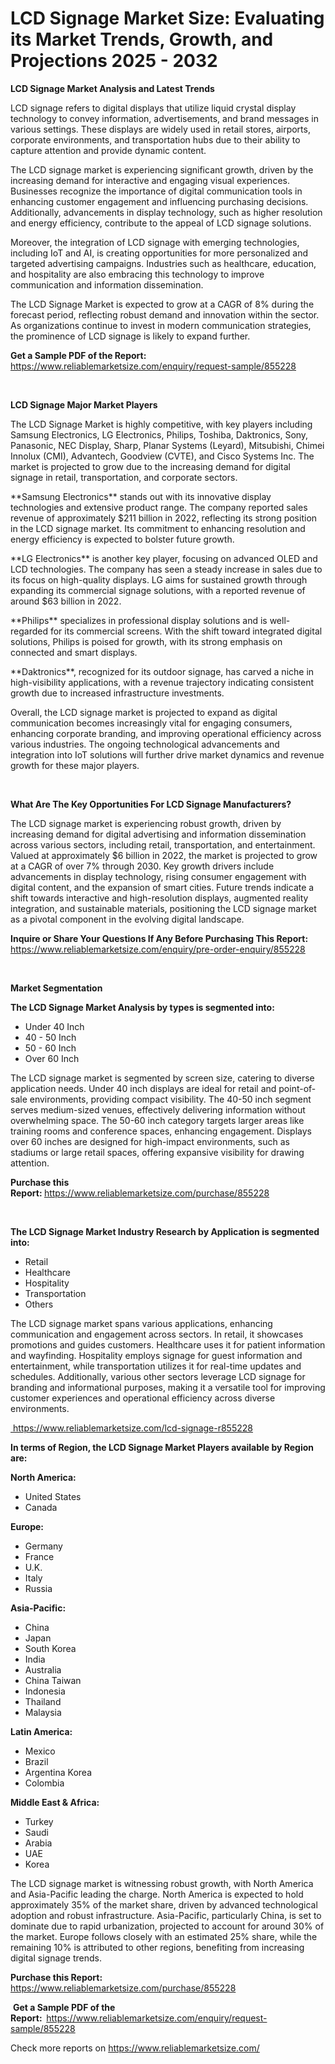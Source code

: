 <p><h1>LCD Signage Market Size: Evaluating its Market Trends, Growth, and Projections 2025 - 2032</h1></p><p><strong>LCD Signage Market Analysis and Latest Trends</strong></p>
<p><p>LCD signage refers to digital displays that utilize liquid crystal display technology to convey information, advertisements, and brand messages in various settings. These displays are widely used in retail stores, airports, corporate environments, and transportation hubs due to their ability to capture attention and provide dynamic content.</p><p>The LCD signage market is experiencing significant growth, driven by the increasing demand for interactive and engaging visual experiences. Businesses recognize the importance of digital communication tools in enhancing customer engagement and influencing purchasing decisions. Additionally, advancements in display technology, such as higher resolution and energy efficiency, contribute to the appeal of LCD signage solutions.</p><p>Moreover, the integration of LCD signage with emerging technologies, including IoT and AI, is creating opportunities for more personalized and targeted advertising campaigns. Industries such as healthcare, education, and hospitality are also embracing this technology to improve communication and information dissemination.</p><p>The LCD Signage Market is expected to grow at a CAGR of 8% during the forecast period, reflecting robust demand and innovation within the sector. As organizations continue to invest in modern communication strategies, the prominence of LCD signage is likely to expand further.</p></p>
<p><strong>Get a Sample PDF of the Report:&nbsp;</strong> <a href="https://www.reliablemarketsize.com/enquiry/request-sample/855228?utm_campaign=1991&utm_medium=2&utm_source=Github&utm_content=ia&utm_term=11022025&utm_id=lcd-signage">https://www.reliablemarketsize.com/enquiry/request-sample/855228</a></p>
<p>&nbsp;</p>
<p><strong>LCD Signage Major Market Players</strong></p>
<p><p>The LCD Signage Market is highly competitive, with key players including Samsung Electronics, LG Electronics, Philips, Toshiba, Daktronics, Sony, Panasonic, NEC Display, Sharp, Planar Systems (Leyard), Mitsubishi, Chimei Innolux (CMI), Advantech, Goodview (CVTE), and Cisco Systems Inc. The market is projected to grow due to the increasing demand for digital signage in retail, transportation, and corporate sectors.</p><p>**Samsung Electronics** stands out with its innovative display technologies and extensive product range. The company reported sales revenue of approximately $211 billion in 2022, reflecting its strong position in the LCD signage market. Its commitment to enhancing resolution and energy efficiency is expected to bolster future growth.</p><p>**LG Electronics** is another key player, focusing on advanced OLED and LCD technologies. The company has seen a steady increase in sales due to its focus on high-quality displays. LG aims for sustained growth through expanding its commercial signage solutions, with a reported revenue of around $63 billion in 2022.</p><p>**Philips** specializes in professional display solutions and is well-regarded for its commercial screens. With the shift toward integrated digital solutions, Philips is poised for growth, with its strong emphasis on connected and smart displays. </p><p>**Daktronics**, recognized for its outdoor signage, has carved a niche in high-visibility applications, with a revenue trajectory indicating consistent growth due to increased infrastructure investments.</p><p>Overall, the LCD signage market is projected to expand as digital communication becomes increasingly vital for engaging consumers, enhancing corporate branding, and improving operational efficiency across various industries. The ongoing technological advancements and integration into IoT solutions will further drive market dynamics and revenue growth for these major players.</p></p>
<p>&nbsp;</p>
<p><strong>What Are The Key Opportunities For LCD Signage Manufacturers?</strong></p>
<p><p>The LCD signage market is experiencing robust growth, driven by increasing demand for digital advertising and information dissemination across various sectors, including retail, transportation, and entertainment. Valued at approximately $6 billion in 2022, the market is projected to grow at a CAGR of over 7% through 2030. Key growth drivers include advancements in display technology, rising consumer engagement with digital content, and the expansion of smart cities. Future trends indicate a shift towards interactive and high-resolution displays, augmented reality integration, and sustainable materials, positioning the LCD signage market as a pivotal component in the evolving digital landscape.</p></p>
<p><strong>Inquire or Share Your Questions If Any Before Purchasing This Report:</strong> <a href="https://www.reliablemarketsize.com/enquiry/pre-order-enquiry/855228?utm_campaign=1991&utm_medium=2&utm_source=Github&utm_content=ia&utm_term=11022025&utm_id=lcd-signage">https://www.reliablemarketsize.com/enquiry/pre-order-enquiry/855228</a></p>
<p>&nbsp;</p>
<p><strong>Market Segmentation</strong></p>
<p><strong>The LCD Signage Market Analysis by types is segmented into:</strong></p>
<p><ul><li>Under 40 Inch</li><li>40 - 50 Inch</li><li>50 - 60 Inch</li><li>Over 60 Inch</li></ul></p>
<p><p>The LCD signage market is segmented by screen size, catering to diverse application needs. Under 40 inch displays are ideal for retail and point-of-sale environments, providing compact visibility. The 40-50 inch segment serves medium-sized venues, effectively delivering information without overwhelming space. The 50-60 inch category targets larger areas like training rooms and conference spaces, enhancing engagement. Displays over 60 inches are designed for high-impact environments, such as stadiums or large retail spaces, offering expansive visibility for drawing attention.</p></p>
<p><strong>Purchase this Report:&nbsp;</strong><a href="https://www.reliablemarketsize.com/purchase/855228?utm_campaign=1991&utm_medium=2&utm_source=Github&utm_content=ia&utm_term=11022025&utm_id=lcd-signage">https://www.reliablemarketsize.com/purchase/855228</a></p>
<p>&nbsp;</p>
<p><strong>The LCD Signage Market Industry Research by Application is segmented into:</strong></p>
<p><ul><li>Retail</li><li>Healthcare</li><li>Hospitality</li><li>Transportation</li><li>Others</li></ul></p>
<p><p>The LCD signage market spans various applications, enhancing communication and engagement across sectors. In retail, it showcases promotions and guides customers. Healthcare uses it for patient information and wayfinding. Hospitality employs signage for guest information and entertainment, while transportation utilizes it for real-time updates and schedules. Additionally, various other sectors leverage LCD signage for branding and informational purposes, making it a versatile tool for improving customer experiences and operational efficiency across diverse environments.</p></p>
<p><a href="https://www.reliablemarketsize.com/lcd-signage-r855228?utm_campaign=1991&utm_medium=2&utm_source=Github&utm_content=ia&utm_term=11022025&utm_id=lcd-signage">&nbsp;https://www.reliablemarketsize.com/lcd-signage-r855228</a></p>
<p><strong>In terms of Region, the LCD Signage Market Players available by Region are:</strong></p>
<p>
    <p> <strong> North America: </strong>
        <ul>
            <li>United States</li>
            <li>Canada</li>
        </ul>
        </p> 
    <p> <strong> Europe: </strong>
        <ul>
            <li>Germany</li>
            <li>France</li>
            <li>U.K.</li>
            <li>Italy</li>
            <li>Russia</li>
        </ul>
        </p> 
    <p> <strong> Asia-Pacific: </strong>
        <ul>
            <li>China</li>
            <li>Japan</li>
            <li>South Korea</li>
            <li>India</li>
            <li>Australia</li>
            <li>China Taiwan</li>
            <li>Indonesia</li>
            <li>Thailand</li>
            <li>Malaysia</li>
        </ul>
        </p> 
    <p> <strong> Latin America: </strong>
        <ul>
            <li>Mexico</li>
            <li>Brazil</li>
            <li>Argentina Korea</li>
            <li>Colombia</li>
        </ul>
        </p> 
    <p> <strong> Middle East & Africa: </strong>
        <ul>
            <li>Turkey</li>
            <li>Saudi</li>
            <li>Arabia</li>
            <li>UAE</li>
            <li>Korea</li>
        </ul>
    </p>
    </p>
<p><p>The LCD signage market is witnessing robust growth, with North America and Asia-Pacific leading the charge. North America is expected to hold approximately 35% of the market share, driven by advanced technological adoption and robust infrastructure. Asia-Pacific, particularly China, is set to dominate due to rapid urbanization, projected to account for around 30% of the market. Europe follows closely with an estimated 25% share, while the remaining 10% is attributed to other regions, benefiting from increasing digital signage trends.</p></p>
<p><strong>Purchase this Report: </strong><a href="https://www.reliablemarketsize.com/purchase/855228?utm_campaign=1991&utm_medium=2&utm_source=Github&utm_content=ia&utm_term=11022025&utm_id=lcd-signage">https://www.reliablemarketsize.com/purchase/855228</a></p>
<p>&nbsp;<strong>Get a Sample PDF of the Report:&nbsp;&nbsp;</strong><a href="https://www.reliablemarketsize.com/enquiry/request-sample/855228?utm_campaign=1991&utm_medium=2&utm_source=Github&utm_content=ia&utm_term=11022025&utm_id=lcd-signage">https://www.reliablemarketsize.com/enquiry/request-sample/855228</a></p>
<p><strong></strong></p>
<p>Check more reports on <a href="https://www.reliablemarketsize.com/?utm_campaign=1991&utm_medium=2&utm_source=Github&utm_content=ia&utm_term=11022025&utm_id=lcd-signage">https://www.reliablemarketsize.com/</a></p>